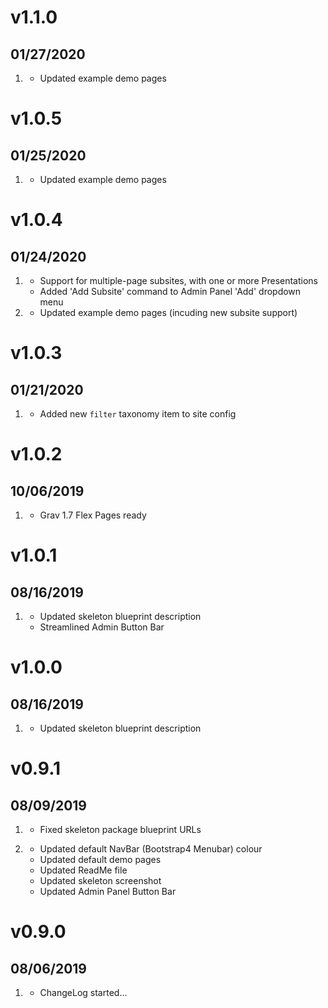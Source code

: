 # v1.1.0
## 01/27/2020

1. [](#improved)
    * Updated example demo pages

# v1.0.5
## 01/25/2020

1. [](#improved)
    * Updated example demo pages

# v1.0.4
## 01/24/2020

1. [](#new)
    * Support for multiple-page subsites, with one or more Presentations
    * Added 'Add Subsite' command to Admin Panel 'Add' dropdown menu
1. [](#improved)
    * Updated example demo pages (incuding new subsite support)

# v1.0.3
## 01/21/2020

1. [](#improved)
    * Added new `filter` taxonomy item to site config

# v1.0.2
## 10/06/2019

1. [](#improved)
    * Grav 1.7 Flex Pages ready

# v1.0.1
## 08/16/2019

1. [](#improved)
    * Updated skeleton blueprint description
    * Streamlined Admin Button Bar

# v1.0.0
## 08/16/2019

1. [](#improved)
    * Updated skeleton blueprint description

# v0.9.1
## 08/09/2019

1. [](#bugfix)
    * Fixed skeleton package blueprint URLs

1. [](#improved)
    * Updated default NavBar (Bootstrap4 Menubar) colour
    * Updated default demo pages
    * Updated ReadMe file
    * Updated skeleton screenshot
    * Updated Admin Panel Button Bar

# v0.9.0
## 08/06/2019

1. [](#new)
    * ChangeLog started...
